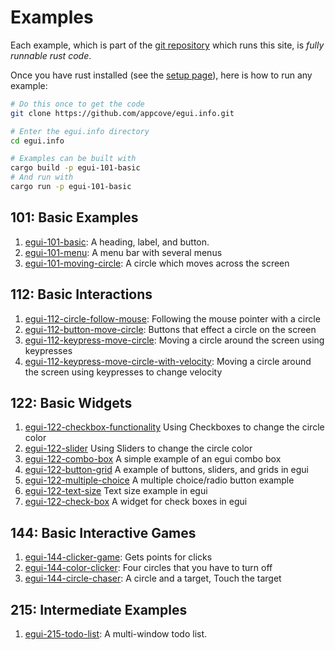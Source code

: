 
# Examples

Each example, which is part of the [git repository](https://github.com/appcove/egui.info.git) which runs this site, is *fully runnable rust code*. 

Once you have rust installed (see the [setup page](/setup)), here is how to run any example:

```bash
# Do this once to get the code
git clone https://github.com/appcove/egui.info.git

# Enter the egui.info directory
cd egui.info

# Examples can be built with
cargo build -p egui-101-basic
# And run with
cargo run -p egui-101-basic
```

## 101: Basic Examples

1. [egui-101-basic](./egui-101-basic): A heading, label, and button.
1. [egui-101-menu](./egui-101-menu): A menu bar with several menus
1. [egui-101-moving-circle](./egui-101-moving-circle): A circle which moves across the screen

## 112: Basic Interactions

1. [egui-112-circle-follow-mouse](./egui-112-circle-follow-mouse): Following the mouse pointer with a circle
1. [egui-112-button-move-circle](./egui-112-button-move-circle): Buttons that effect a circle on the screen
1. [egui-112-keypress-move-circle](./egui-112-keypress-move-circle): Moving a circle around the screen using keypresses
1. [egui-112-keypress-move-circle-with-velocity](./egui-112-keypress-move-circle-with-velocity): Moving a circle around the screen using keypresses to change velocity

## 122: Basic Widgets

1. [egui-122-checkbox-functionality](./egui-122-checkbox-functionality) Using Checkboxes to change the circle color
1. [egui-122-slider](./egui-122-slider) Using Sliders to change the circle color
1. [egui-122-combo-box](./egui-122-combo-box) A simple example of an egui combo box
1. [egui-122-button-grid](./egui-122-button-grid) A example of buttons, sliders, and grids in egui
1. [egui-122-multiple-choice](./egui-122-multiple-choice) A multiple choice/radio button example
1. [egui-122-text-size](./egui-122-text-size) Text size example in egui
1. [egui-122-check-box](./egui-122-check-box) A widget for check boxes in egui

## 144: Basic Interactive Games

1. [egui-144-clicker-game](./egui-144-clicker-game): Gets points for clicks
1. [egui-144-color-clicker](./egui-144-color-clicker): Four circles that you have to turn off
1. [egui-144-circle-chaser](./egui-144-circle-chaser/): A circle and a target, Touch the target

## 215: Intermediate Examples

1. [egui-215-todo-list](./egui-215-todo-list/): A multi-window todo list.
